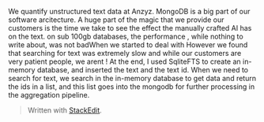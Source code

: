 We quantify unstructured text data at Anzyz. 
MongoDB is a big part of our software arcitecture. A huge part of the magic that we provide our customers is the time we take to see the effect the manually crafted AI has on the text. on sub 100gb databases, the performance , while nothing to write about, was not badWhen we started to deal with 
However we found that searching for text was extremely slow and while our customers are very patient people, we arent ! At the end, I used SqliteFTS to create an in-memory database, and inserted the text and the text id. When we need to search for text, we search in the in-memory database to get data and return the ids in a list, and this list goes into the mongodb for further processing in the aggregation pipeline.

> Written with [StackEdit](https://stackedit.io/).
<!--stackedit_data:
eyJoaXN0b3J5IjpbLTk3OTMzNjY4MSwtNTIyNTA4OTkwLDE3Mz
EyODgzMTcsMzI2NTg4MzgsLTE5NDEyMDUyMDksLTM3MjEyNDE1
MSwyMjU3OTA5MjYsNzMwOTk4MTE2XX0=
-->